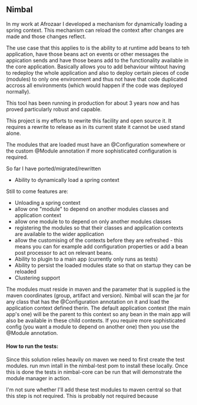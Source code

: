 ## Nimbal

In my work at Afrozaar I developed a mechanism for dynamically loading a spring context. This mechanism can reload the context after changes are made and those changes reflect.

The use case that this applies to is the ability to at runtime add beans to teh application, have those beans act on events or other messages the appication sends and have those beans add to the functionality available in the core application. Basically allows you to add behaviour wihtout having to redeploy the whole application and also to deploy certain pieces of code (modules) to only one environment and thus not have that code duplicated accross all environments (which would happen if the code was deployed normally).

This tool has been running in production for about 3 years now and has proved particularly robust and capable.

This project is my efforts to rewrite this facility and open source it. It requires a rewrite to release as in its current state it cannot be used stand alone.

The modules that are loaded must have an @Configuration somewhere or the custom @Module annotation if more sophisticated configuration is required.

So far I have ported/migrated/rewritten

*   Ability to dynamically load a spring context

Still to come features are:

* Unloading a spring context
* allow one "module" to depend on another modules classes and application context
* allow one module to to depend on only another modules classes
* registering the modules so that their classes and application contexts are available to the wider application
* allow the customising of the contexts before they are refreshed - this means you can for example add configuration properties or add a bean post processor to act on relevant beans.
* Ability to plugin to a main app (currently only runs as tests)
* Ability to persist the loaded modules state so that on startup they can be reloaded
* Clustering support

The modules must reside in maven and the parameter that is supplied is the maven coordinates (group, artifact and version). Nimbal will scan the jar for any class that has the @Configuration annotation on it and load the application context defined therin. The default application context (the main app's one) will be the parent to this context so any bean in the main app will also be available in these child contexts. If you require more sophisticated config (you want a module to depend on another one) then you use the @Module annotation.

#### How to run the tests:

Since this solution relies heavily on maven we need to first create the test modules. run mvn intall in the nimbal-test pom to install these locally. Once this is done the tests in nimbal-core can be run that will demonstrate the module manager in action.

I'm not sure whether I'll add these test modules to maven central so that this step is not required. This is probably not required because 


